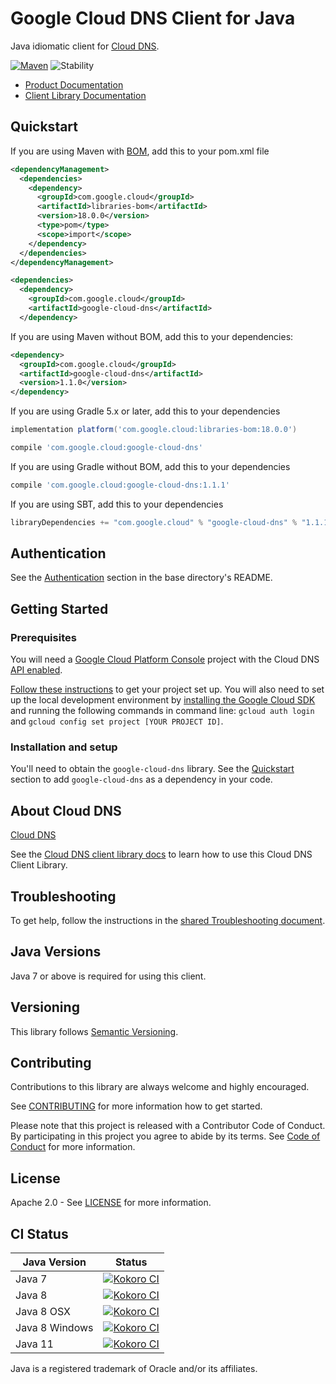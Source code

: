 # Google Cloud DNS Client for Java

Java idiomatic client for [Cloud DNS][product-docs].

[![Maven][maven-version-image]][maven-version-link]
![Stability][stability-image]

- [Product Documentation][product-docs]
- [Client Library Documentation][javadocs]

## Quickstart

If you are using Maven with [BOM][libraries-bom], add this to your pom.xml file
```xml
<dependencyManagement>
  <dependencies>
    <dependency>
      <groupId>com.google.cloud</groupId>
      <artifactId>libraries-bom</artifactId>
      <version>18.0.0</version>
      <type>pom</type>
      <scope>import</scope>
    </dependency>
  </dependencies>
</dependencyManagement>

<dependencies>
  <dependency>
    <groupId>com.google.cloud</groupId>
    <artifactId>google-cloud-dns</artifactId>
  </dependency>

```

If you are using Maven without BOM, add this to your dependencies:

```xml
<dependency>
  <groupId>com.google.cloud</groupId>
  <artifactId>google-cloud-dns</artifactId>
  <version>1.1.0</version>
</dependency>

```

If you are using Gradle 5.x or later, add this to your dependencies
```Groovy
implementation platform('com.google.cloud:libraries-bom:18.0.0')

compile 'com.google.cloud:google-cloud-dns'
```
If you are using Gradle without BOM, add this to your dependencies
```Groovy
compile 'com.google.cloud:google-cloud-dns:1.1.1'
```

If you are using SBT, add this to your dependencies
```Scala
libraryDependencies += "com.google.cloud" % "google-cloud-dns" % "1.1.1"
```

## Authentication

See the [Authentication][authentication] section in the base directory's README.

## Getting Started

### Prerequisites

You will need a [Google Cloud Platform Console][developer-console] project with the Cloud DNS [API enabled][enable-api].

[Follow these instructions][create-project] to get your project set up. You will also need to set up the local development environment by
[installing the Google Cloud SDK][cloud-sdk] and running the following commands in command line:
`gcloud auth login` and `gcloud config set project [YOUR PROJECT ID]`.

### Installation and setup

You'll need to obtain the `google-cloud-dns` library.  See the [Quickstart](#quickstart) section
to add `google-cloud-dns` as a dependency in your code.

## About Cloud DNS


[Cloud DNS][product-docs] 

See the [Cloud DNS client library docs][javadocs] to learn how to
use this Cloud DNS Client Library.






## Troubleshooting

To get help, follow the instructions in the [shared Troubleshooting document][troubleshooting].

## Java Versions

Java 7 or above is required for using this client.

## Versioning


This library follows [Semantic Versioning](http://semver.org/).


## Contributing


Contributions to this library are always welcome and highly encouraged.

See [CONTRIBUTING][contributing] for more information how to get started.

Please note that this project is released with a Contributor Code of Conduct. By participating in
this project you agree to abide by its terms. See [Code of Conduct][code-of-conduct] for more
information.

## License

Apache 2.0 - See [LICENSE][license] for more information.

## CI Status

Java Version | Status
------------ | ------
Java 7 | [![Kokoro CI][kokoro-badge-image-1]][kokoro-badge-link-1]
Java 8 | [![Kokoro CI][kokoro-badge-image-2]][kokoro-badge-link-2]
Java 8 OSX | [![Kokoro CI][kokoro-badge-image-3]][kokoro-badge-link-3]
Java 8 Windows | [![Kokoro CI][kokoro-badge-image-4]][kokoro-badge-link-4]
Java 11 | [![Kokoro CI][kokoro-badge-image-5]][kokoro-badge-link-5]

Java is a registered trademark of Oracle and/or its affiliates.

[product-docs]: https://cloud.google.com/dns
[javadocs]: https://googleapis.dev/java/google-cloud-clients/latest/index.html?com/google/cloud/dns/package-summary.html
[kokoro-badge-image-1]: http://storage.googleapis.com/cloud-devrel-public/java/badges/java-dns/java7.svg
[kokoro-badge-link-1]: http://storage.googleapis.com/cloud-devrel-public/java/badges/java-dns/java7.html
[kokoro-badge-image-2]: http://storage.googleapis.com/cloud-devrel-public/java/badges/java-dns/java8.svg
[kokoro-badge-link-2]: http://storage.googleapis.com/cloud-devrel-public/java/badges/java-dns/java8.html
[kokoro-badge-image-3]: http://storage.googleapis.com/cloud-devrel-public/java/badges/java-dns/java8-osx.svg
[kokoro-badge-link-3]: http://storage.googleapis.com/cloud-devrel-public/java/badges/java-dns/java8-osx.html
[kokoro-badge-image-4]: http://storage.googleapis.com/cloud-devrel-public/java/badges/java-dns/java8-win.svg
[kokoro-badge-link-4]: http://storage.googleapis.com/cloud-devrel-public/java/badges/java-dns/java8-win.html
[kokoro-badge-image-5]: http://storage.googleapis.com/cloud-devrel-public/java/badges/java-dns/java11.svg
[kokoro-badge-link-5]: http://storage.googleapis.com/cloud-devrel-public/java/badges/java-dns/java11.html
[stability-image]: https://img.shields.io/badge/stability-ga-green
[maven-version-image]: https://img.shields.io/maven-central/v/com.google.cloud/google-cloud-dns.svg
[maven-version-link]: https://search.maven.org/search?q=g:com.google.cloud%20AND%20a:google-cloud-dns&core=gav
[authentication]: https://github.com/googleapis/google-cloud-java#authentication
[developer-console]: https://console.developers.google.com/
[create-project]: https://cloud.google.com/resource-manager/docs/creating-managing-projects
[cloud-sdk]: https://cloud.google.com/sdk/
[troubleshooting]: https://github.com/googleapis/google-cloud-common/blob/master/troubleshooting/readme.md#troubleshooting
[contributing]: https://github.com/googleapis/java-dns/blob/master/CONTRIBUTING.md
[code-of-conduct]: https://github.com/googleapis/java-dns/blob/master/CODE_OF_CONDUCT.md#contributor-code-of-conduct
[license]: https://github.com/googleapis/java-dns/blob/master/LICENSE

[enable-api]: https://console.cloud.google.com/flows/enableapi?apiid=dns.googleapis.com
[libraries-bom]: https://github.com/GoogleCloudPlatform/cloud-opensource-java/wiki/The-Google-Cloud-Platform-Libraries-BOM
[shell_img]: https://gstatic.com/cloudssh/images/open-btn.png
